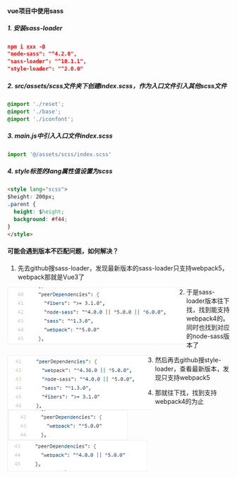 #### vue项目中使用sass



##### 1. 安装sass-loader

```json
npm i xxx -D
"node-sass": "^4.2.0",
"sass-loader": "^10.1.1",
"style-loader": "^2.0.0"
```



##### 2. src/assets/scss文件夹下创建index.scss，作为入口文件引入其他scss文件

```scss
@import './reset';
@import './base';
@import './iconfont';
```



##### 3. main.js中引入入口文件index.scss

```js
import '@/assets/scss/index.scss'
```



##### 4. style标签的lang属性值设置为scss

```html
<style lang="scss">
$height: 200px;
.parent {
  height: $height;
  background: #f44;
}
</style>
```







#### 可能会遇到版本不匹配问题，如何解决？

1. 先去github搜sass-loader，发现最新版本的sass-loader只支持webpack5，webpack那就是Vue3了

<img src="./img/sass-loader-v12.png" style="float:left;border:1px solid #eee">

2. 于是sass-loader版本往下找，找到能支持webpack4的。同时也找到对应的node-sass版本了

<img src="./img/sass-loader-v10.png" style="float:left;border:1px solid #eee">

3. 然后再去github搜style-loader，查看最新版本，发现只支持webpack5

<img src="./img/style-loader-v3.png" style="float:left;border:1px solid #eee">

4. 那就往下找，找到支持webpack4的为止

<img src="./img/style-loader-v2.png" style="float:left;border:1px solid #eee">

